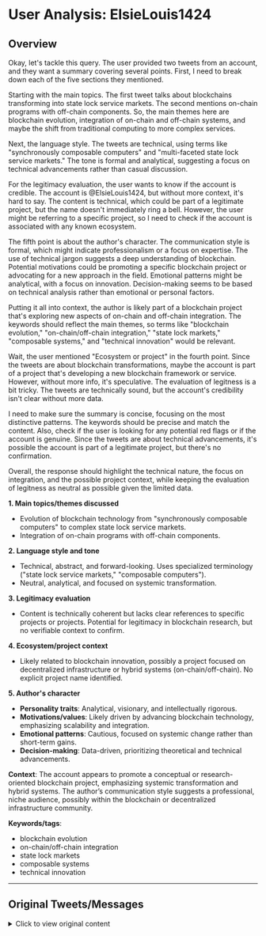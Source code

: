 # User Analysis: ElsieLouis1424

## Overview

<think>
Okay, let's tackle this query. The user provided two tweets from an account, and they want a summary covering several points. First, I need to break down each of the five sections they mentioned. 

Starting with the main topics. The first tweet talks about blockchains transforming into state lock service markets. The second mentions on-chain programs with off-chain components. So, the main themes here are blockchain evolution, integration of on-chain and off-chain systems, and maybe the shift from traditional computing to more complex services. 

Next, the language style. The tweets are technical, using terms like "synchronously composable computers" and "multi-faceted state lock service markets." The tone is formal and analytical, suggesting a focus on technical advancements rather than casual discussion. 

For the legitimacy evaluation, the user wants to know if the account is credible. The account is @ElsieLouis1424, but without more context, it's hard to say. The content is technical, which could be part of a legitimate project, but the name doesn't immediately ring a bell. However, the user might be referring to a specific project, so I need to check if the account is associated with any known ecosystem. 

The fifth point is about the author's character. The communication style is formal, which might indicate professionalism or a focus on expertise. The use of technical jargon suggests a deep understanding of blockchain. Potential motivations could be promoting a specific blockchain project or advocating for a new approach in the field. Emotional patterns might be analytical, with a focus on innovation. Decision-making seems to be based on technical analysis rather than emotional or personal factors. 

Putting it all into context, the author is likely part of a blockchain project that's exploring new aspects of on-chain and off-chain integration. The keywords should reflect the main themes, so terms like "blockchain evolution," "on-chain/off-chain integration," "state lock markets," "composable systems," and "technical innovation" would be relevant. 

Wait, the user mentioned "Ecosystem or project" in the fourth point. Since the tweets are about blockchain transformations, maybe the account is part of a project that's developing a new blockchain framework or service. However, without more info, it's speculative. The evaluation of legitness is a bit tricky. The tweets are technically sound, but the account's credibility isn't clear without more data. 

I need to make sure the summary is concise, focusing on the most distinctive patterns. The keywords should be precise and match the content. Also, check if the user is looking for any potential red flags or if the account is genuine. Since the tweets are about technical advancements, it's possible the account is part of a legitimate project, but there's no confirmation. 

Overall, the response should highlight the technical nature, the focus on integration, and the possible project context, while keeping the evaluation of legitness as neutral as possible given the limited data.
</think>

**1. Main topics/themes discussed**  
- Evolution of blockchain technology from "synchronously composable computers" to complex state lock service markets.  
- Integration of on-chain programs with off-chain components.  

**2. Language style and tone**  
- Technical, abstract, and forward-looking. Uses specialized terminology ("state lock service markets," "composable computers").  
- Neutral, analytical, and focused on systemic transformation.  

**3. Legitimacy evaluation**  
- Content is technically coherent but lacks clear references to specific projects or projects. Potential for legitimacy in blockchain research, but no verifiable context to confirm.  

**4. Ecosystem/project context**  
- Likely related to blockchain innovation, possibly a project focused on decentralized infrastructure or hybrid systems (on-chain/off-chain). No explicit project name identified.  

**5. Author's character**  
- **Personality traits**: Analytical, visionary, and intellectually rigorous.  
- **Motivations/values**: Likely driven by advancing blockchain technology, emphasizing scalability and integration.  
- **Emotional patterns**: Cautious, focused on systemic change rather than short-term gains.  
- **Decision-making**: Data-driven, prioritizing theoretical and technical advancements.  

**Context**: The account appears to promote a conceptual or research-oriented blockchain project, emphasizing systemic transformation and hybrid systems. The author’s communication style suggests a professional, niche audience, possibly within the blockchain or decentralized infrastructure community.  

**Keywords/tags**:  
- blockchain evolution  
- on-chain/off-chain integration  
- state lock markets  
- composable systems  
- technical innovation
---
## Original Tweets/Messages

<details>
<summary>Click to view original content</summary>

| Type | Content |
|------|---------|
| messages | Blockchains are transforming from synchronously composable computers to multi-faceted state lock service markets. |
| messages | On-chain programs are increasingly evolving with off-chain components. |

</details>

